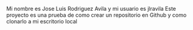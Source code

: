 Mi nombre es Jose Luis Rodriguez Avila y mi usuario es jlravila
Este proyecto es una prueba de como crear un repositorio en Github y como clonarlo a mi escritorio local
